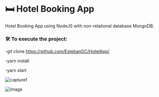 # 🛏 Hotel Booking App

Hotel Booking App using NodeJS with non-relational database MongoDB.

### 🛠 To execute the project: 

-git clone https://github.com/EstebanGC/HotelApp/

-yarn install

-yarn start

![capture1](https://github.com/EstebanGC/HotelApp/assets/45727470/fee4e0bc-f28c-4c0e-ab5e-533791d5b4e4)


![image](https://github.com/EstebanGC/HotelApp/assets/45727470/bc9ed811-3911-4ed4-812d-200d34cdb8fc)
